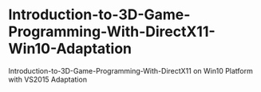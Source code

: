 # Introduction-to-3D-Game-Programming-With-DirectX11-Win10-Adaptation
Introduction-to-3D-Game-Programming-With-DirectX11 on Win10 Platform with VS2015 Adaptation
